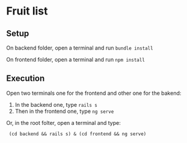 # Fruit list

## Setup
On backend folder, open a terminal and run ```bundle install```

On frontend folder, open a terminal and run ```npm install```

## Execution
Open two terminals one for the frontend and other one for the bakend:

1. In the backend one, type ```rails s```
2. Then in the frontend one, type ```ng serve```

Or, in the root folter, open a terminal and type:

``` (cd backend && rails s) & (cd frontend && ng serve)```

